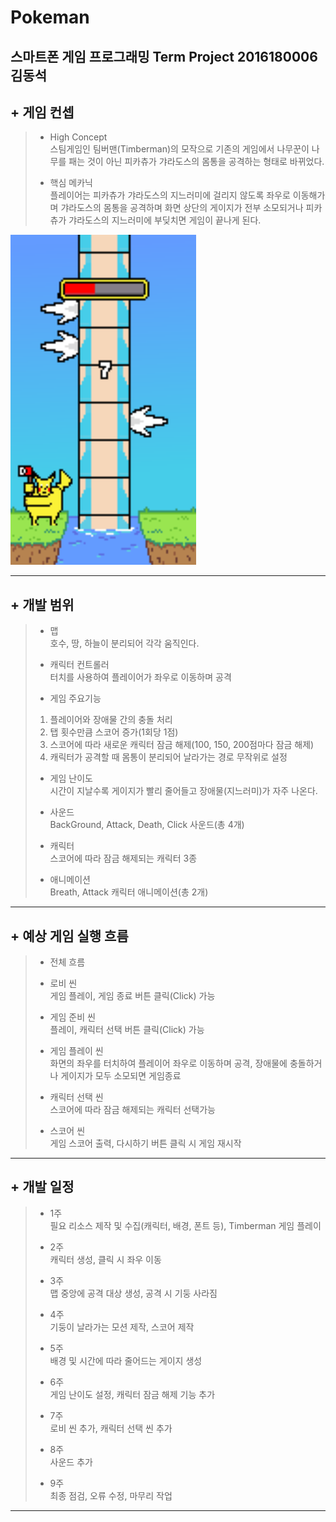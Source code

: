 Pokeman
============
스마트폰 게임 프로그래밍 Term Project
2016180006 김동석
------------

## + 게임 컨셉
> * High Concept   
> 스팀게임인 팀버맨(Timberman)의 모작으로 기존의 게임에서 나무꾼이 나무를 패는 것이 아닌 피카츄가 갸라도스의 몸통을 공격하는 형태로 바뀌었다.  
>    
> * 핵심 메카닉   
> 플레이어는 피카츄가 갸라도스의 지느러미에 걸리지 않도록 좌우로 이동해가며 갸라도스의 몸통을 공격하며 화면 상단의 게이지가 전부 소모되거나 피카츄가 갸라도스의 지느러미에 부딪치면 게임이 끝나게 된다.   
>   
<img src="./image/scene_1.png" width="297px" height="528px" title="pikaScene" alt="pikaScene"></img><br/>
- - -
## + 개발 범위
> * 맵   
> 호수, 땅, 하늘이 분리되어 각각 움직인다.   
>    
> * 캐릭터 컨트롤러   
> 터치를 사용하여 플레이어가 좌우로 이동하며 공격   
>    
> * 게임 주요기능
> 1. 플레이어와 장애물 간의 충돌 처리
> 2. 탭 횟수만큼 스코어 증가(1회당 1점)
> 3. 스코어에 따라 새로운 캐릭터 잠금 해제(100, 150, 200점마다 잠금 해제)
> 4. 캐릭터가 공격할 때 몸통이 분리되어 날라가는 경로 무작위로 설정   
>    
> * 게임 난이도   
> 시간이 지날수록 게이지가 빨리 줄어들고 장애물(지느러미)가 자주 나온다.   
>    
> * 사운드   
> BackGround, Attack, Death, Click 사운드(총 4개)   
>    
> * 캐릭터  
> 스코어에 따라 잠금 해제되는 캐릭터 3종   
>    
> * 애니메이션   
> Breath, Attack 캐릭터 애니메이션(총 2개)   
- - -
## + 예상 게임 실행 흐름
> * 전체 흐름   
>    
> * 로비 씬   
> 게임 플레이, 게임 종료 버튼 클릭(Click) 가능   
>     
> * 게임 준비 씬   
> 플레이, 캐릭터 선택 버튼 클릭(Click) 가능   
>    
> * 게임 플레이 씬   
> 화면의 좌우를 터치하여 플레이어 좌우로 이동하며 공격, 장애물에 충돌하거나 게이지가 모두 소모되면 게임종료   
>    
> * 캐릭터 선택 씬   
> 스코어에 따라 잠금 해제되는 캐릭터 선택가능    
>    
> * 스코어 씬   
> 게임 스코어 출력, 다시하기 버튼 클릭 시 게임 재시작   
- - -
## + 개발 일정
> * 1주   
> 필요 리소스 제작 및 수집(캐릭터, 배경, 폰트 등), Timberman 게임 플레이   
>    
> * 2주   
> 캐릭터 생성, 클릭 시 좌우 이동   
>    
> * 3주   
> 맵 중앙에 공격 대상 생성, 공격 시 기둥 사라짐   
>    
> * 4주   
> 기둥이 날라가는 모션 제작, 스코어 제작   
>    
> * 5주   
> 배경 및 시간에 따라 줄어드는 게이지 생성   
>    
> * 6주   
> 게임 난이도 설정, 캐릭터 잠금 해제 기능 추가   
>    
> * 7주   
> 로비 씬 추가, 캐릭터 선택 씬 추가   
>    
> * 8주   
> 사운드 추가   
>    
> * 9주   
> 최종 점검, 오류 수정, 마무리 작업
- - -
